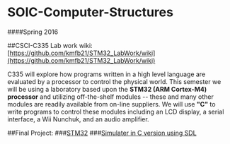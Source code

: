 # SOIC-Computer-Structures
####Spring 2016

##CSCI-C335 Lab work
wiki:
[https://github.com/kmfb21/STM32_LabWork/wiki](https://github.com/kmfb21/STM32_LabWork/wiki)

C335 will explore how programs written in a high level language are evaluated by a processor to control the physical world.
This semester we will be using a laboratory based upon the **STM32 (ARM Cortex-M4) processor** and utilizing off-the-shelf modules
 -- these and many other modules are readily available from on-line suppliers.
We will use **"C"** to write programs to control these modules including an LCD display, a serial interface, a Wii Nunchuk, and an audio amplifier.

##Final Project:
###[STM32](https://github.com/kmfb21/STM32_LabWork/tree/master/Final)
###[Simulater in C version using SDL](https://github.com/kmfb21/STM32_LabWork/tree/master/Simulator_From_HW6)
